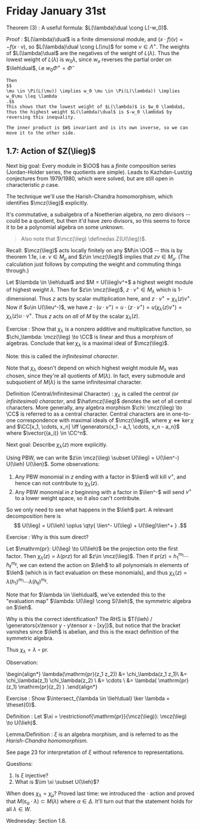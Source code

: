 # Friday January 31st

Theorem (3)
: 	A useful formula: $L(\lambda)\dual \cong L(-w_0)$.

Proof
: $L(\lambda)\dual$ is a finite dimensional module, and $(x\cdot f)(v) = -f(x\cdot v)$, so $L(\lambda)\dual \cong L(\nu)$ for some $\nu \in \Lambda^+$.
	The weights of $L(\lambda)\dual$ are the negatives of the weight of $L(\lambda)$.
	Thus the lowest weight of $L(\lambda)$ is $w_0\lambda$, since $w_o$ reverses the partial order on $\lieh\dual$, i.e $w_0 \Phi^+ = \Phi^-$

	Then 
	$$
	\mu \in \Pi(L(\mu)) \implies w_0 \mu \in \Pi(L(\lambda)) \implies w_0\mu \leq \lambda
	.$$
	This shows that the lowest weight of $L(\lambda)$ is $w_0 \lambda$, thus the highest weight $L(\lambda)\dual$ is $-w_0 \lambda$ by reversing this inequality.

	The inner product is $W$ invariant and is its own inverse, so we can move it to the other side.

## 1.7: Action of $Z(\lieg)$

Next big goal:
Every module in $\OO$ has a *finite* composition series (Jordan-Holder series, the quotients are simple).
Leads to Kazhdan-Lustzig conjectures from 1979/1980, which were solved, but are still open in characteristic $p$ case.

The technique we'll use the Harish-Chandra homomorphism, which identifies $\mcz(\lieg)$ explicitly.

It's commutative, a subalgebra of a Noetherian algebra, no zero divisors -- could be a quotient, but then it'd have zero divisors, so this seems to force it to be a polynomial algebra on some unknown. 

> Also note that $\mcz(\lieg) \definedas Z(U(\lieg))$.

Recall:
$\mcz(\lieg)$ acts locally finitely on any $M\in \OO$ -- this is by theorem 1.1e, i.e. $v\in M_\mu$ and $z\in \mcz(\lieg)$ implies that $zv\in M_\mu$.
(The calculation just follows by computing the weight and commuting things through.)

Let $\lambda \in \lieh\dual$ and $M = U(\lieg)v^+$ a highest weight module of highest weight $\lambda$.
Then for $z\in \mcz(\lieg)$, $z\cdot v^+ \in M_\lambda$ which is 1-dimensional.
Thus $z$ acts by scalar multiplication here, and $z\cdot v^+ = \chi_\lambda(z) v^+$.
Now if $u\in U(\lieu^-)$, we have $z\cdot(u\cdot v^+) = u\cdot(z\cdot v^+) = u(\chi_\lambda(z)v^+) = \chi_\lambda(z) u\cdot v^+$.
Thus $z$ acts on *all* of $M$ by the scalar $\chi_\lambda(z)$.

Exercise
: Show that $\chi_\lambda$ is a nonzero additive and multiplicative function, so $\chi_\lambda: \mcz(\lieg) \to \CC$ is linear and thus a morphism of algebras.
	Conclude that $\ker \chi_\lambda$ is a maximal ideal of $\mcz(\lieg)$.

Note: this is called the *infinitesimal character*.

Note that $\chi_\lambda$ doesn't depend on which highest weight module $M_\lambda$ was chosen, since they're all quotients of $M(\lambda)$.
In fact, every submodule and subquotient of $M(\lambda)$ is the same infinitesimal character.

Definition (Central/Infinitesimal Character)
: 	$\chi_\lambda$ is called the *central (or infinitesimal) character*, and $\hat\mcz(\lieg)$ denotes the set of all central characters.
		More generally, any algebra morphism $\chi: \mcz(\lieg) \to \CC$ is referred to as a central character.
		Central characters are in one-to-one correspondence with maximal ideals of $\mcz(\lieg)$, where $\chi \iff \ker \chi$ and $\CC[x_1, \cdots, x_n] \iff \generators{x_1 - a_1, \cdots, x_n - a_n}$ where $\vector{(a_i)} \in \CC^n$.

Next goal:
Describe $\chi_\lambda(z)$ more explicitly.

Using PBW, we can write $z\in \mcz(\lieg) \subset U(\lieg) = U(\lien^-) U(\lieh) U(\lien)$.
Some observations:

1. Any PBW monomial in $z$ ending with a factor in $\lien$ will kill $v^+$, and hence can not contribute to $\chi_\lambda(z)$.
2. Any PBW monomial in $z$ beginning with a factor in $\lien^-$ will send $v^+$ to a lower weight space, so it also can't contribute.

So we only need to see what happens in the $\lieh$ part.
A relevant decomposition here is 
$$
U(\lieg) = U(\lieh) \oplus \qty{ \lien^- U(\lieg) + U(\lieg)\lien^+  }
.$$

Exercise
: Why is this sum direct?

Let $\mathrm{pr}: U(\lieg) \to U(\lieh)$ be the projection onto the first factor.
Then $\chi_\lambda(z) = \lambda(\mathrm{pr} z)$ for all $z\in \mcz(\lieg)$.
Then if $\mathrm{pr}(z) = h_1^{m_1} \cdots h_\ell^{m_\ell}$, we can extend the action on $\lieh$ to all polynomials in elements of $\lieh$ (which is in fact evaluation on these monomials), and thus $\chi_\lambda(z) = \lambda(h_1)^{m_1} \cdots \lambda(h_\ell)^{m_\ell}$.

Note that for $\lambda \in \lieh\dual$, we've extended this to the "evaluation map" $\lambda: U(\lieg) \cong S(\lieh)$, the symmetric algebra on $\lieh$.

Why is this the correct identification? 
The RHS is $T(\lieh) / \generators{x\tensor y - y\tensor x - [xy]}$, but notice that the bracket vanishes since $\lieh$ is abelian, and this is the exact definition of the symmetric algebra.

Thus $\chi_\lambda = \lambda \circ \mathrm{pr}$.

Observation:

\begin{align*}
\lambda(\mathrm{pr}(z_1 z_2))
&= \chi_\lambda(z_1 z_1)\\
&= \chi_\lambda(z_1) \chi_\lambda(z_2) \\
&= \cdots \\
&= \lambda( \mathrm{pr}(z_1) \mathrm{pr}(z_2) )
.\end{align*}

Exercise
: 	Show $\intersect_{\lambda \in \lieh\dual} \ker \lambda = \theset{0}$.

Definition
: 	Let $\xi = \restrictionof{\mathrm{pr}}{\mcz(\lieg)}: \mcz(\lieg) \to U(\lieh)$.

Lemma/Definition
: 	$\xi$ is an algebra morphism, and is referred to as the *Harish-Chandra homomorphism*.

See page 23 for interpretation of $\xi$ without reference to representations.

Questions:

1. Is $\xi$ injective?
2. What is $\im \xi \subset U(\lieh)$?

When does $\chi_\lambda = \chi_\mu$?
Proved last time: we introduced the $\cdot$ action and proved that $M(s_\alpha \cdot \lambda) \subset M(\lambda)$ where $\alpha \in \Delta$.
It'll turn out that the statement holds for all $\lambda \in W$.

Wednesday:
Section 1.8.
